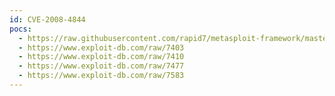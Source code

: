```yaml
---
id: CVE-2008-4844
pocs:
  - https://raw.githubusercontent.com/rapid7/metasploit-framework/master/modules/exploits/windows/browser/ms08_078_xml_corruption.rb
  - https://www.exploit-db.com/raw/7403
  - https://www.exploit-db.com/raw/7410
  - https://www.exploit-db.com/raw/7477
  - https://www.exploit-db.com/raw/7583
---
```

